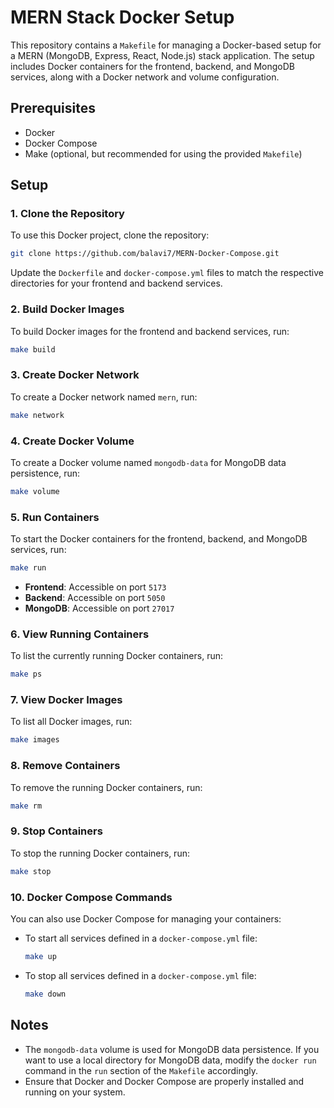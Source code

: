 # MERN Stack Docker Setup

This repository contains a `Makefile` for managing a Docker-based setup for a
MERN (MongoDB, Express, React, Node.js) stack application. The setup includes Docker
containers for the frontend, backend, and MongoDB services, along with a Docker network and volume configuration.

## Prerequisites

- Docker
- Docker Compose
- Make (optional, but recommended for using the provided `Makefile`)

## Setup

### **1. Clone the Repository**

To use this Docker project, clone the repository:

```bash
git clone https://github.com/balavi7/MERN-Docker-Compose.git
```

Update the `Dockerfile` and `docker-compose.yml` files to match the respective directories for your frontend and backend services.

### **2. Build Docker Images**

To build Docker images for the frontend and backend services, run:

```bash
make build
```

### **3. Create Docker Network**

To create a Docker network named `mern`, run:

```bash
make network
```

### **4. Create Docker Volume**

To create a Docker volume named `mongodb-data` for MongoDB data persistence, run:

```bash
make volume
```

### **5. Run Containers**

To start the Docker containers for the frontend, backend, and MongoDB services, run:

```bash
make run
```

- **Frontend**: Accessible on port `5173`
- **Backend**: Accessible on port `5050`
- **MongoDB**: Accessible on port `27017`

### **6. View Running Containers**

To list the currently running Docker containers, run:

```bash
make ps
```

### **7. View Docker Images**

To list all Docker images, run:

```bash
make images
```

### **8. Remove Containers**

To remove the running Docker containers, run:

```bash
make rm
```

### **9. Stop Containers**

To stop the running Docker containers, run:

```bash
make stop
```

### **10. Docker Compose Commands**

You can also use Docker Compose for managing your containers:

- To start all services defined in a `docker-compose.yml` file:

  ```bash
  make up
  ```

- To stop all services defined in a `docker-compose.yml` file:

  ```bash
  make down
  ```

## Notes

- The `mongodb-data` volume is used for MongoDB data persistence. If you want to use a local directory for MongoDB data, modify the `docker run` command in the `run` section of the `Makefile` accordingly.
- Ensure that Docker and Docker Compose are properly installed and running on your system.
